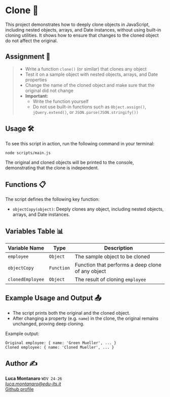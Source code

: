 # Clone 🧬

This project demonstrates how to deeply clone objects in JavaScript, including nested objects, arrays, and Date instances, without using built-in cloning utilities. It shows how to ensure that changes to the cloned object do not affect the original.

## Assignment 📝

> - Write a function `clone()` (or similar) that clones any object
> - Test it on a sample object with nested objects, arrays, and Date properties
> - Change the name of the cloned object and make sure that the original did not change
> - **Important:**  
>   - Write the function yourself  
>   - Do not use built-in functions such as `Object.assign()`, `jQuery.extend()`, or `JSON.parse(JSON.stringify())`

## Usage 🛠️

To see this script in action, run the following command in your terminal:
```sh
node scripts/main.js
```
The original and cloned objects will be printed to the console, demonstrating that the clone is independent.

## Functions 📋

The script defines the following key function:

- `objectCopy(object)`: Deeply clones any object, including nested objects, arrays, and Date instances.

## Variables Table 📊

| Variable Name   | Type           | Description                                                      |
|-----------------|----------------|------------------------------------------------------------------|
| `employee`      | `Object`       | The sample object to be cloned                                   |
| `objectCopy`    | `Function`     | Function that performs a deep clone of any object                |
| `clonedEmployee`| `Object`       | The result of cloning `employee`                                 |

## Example Usage and Output 📤

- The script prints both the original and the cloned object.
- After changing a property (e.g. `name`) in the clone, the original remains unchanged, proving deep cloning.

Example output:
```
Original employee: { name: 'Green Mueller', ... }
Cloned employee: { name: 'Cloned Mueller', ... }
```

## Author ✍️

**Luca Montanaro** `WDV 24-26`  
*luca.montanaro@edu-its.it*  
[Github profile](https://github.com/LucaM0nt)